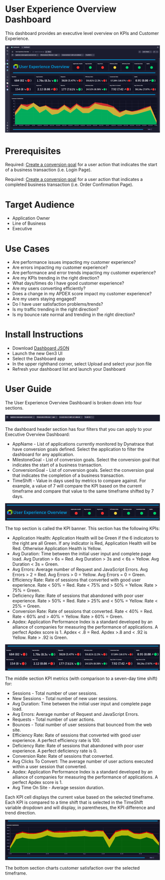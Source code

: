 # User Experience Overview Dashboard
This dashboard provides an executive level overview on KPIs and Customer Experience.

![Executive Overview Dashboard](ExecutiveOverview.png)

# Prerequisites

Required: [Create a conversion goal](https://www.dynatrace.com/support/help/platform-modules/digital-experience/web-applications/analyze-and-use/define-conversion-goals) for a user action that indicates the start of a business transaction (i.e. Login Page).

Required: [Create a conversion goal](https://www.dynatrace.com/support/help/platform-modules/digital-experience/web-applications/analyze-and-use/define-conversion-goals) for a user action that indicates a completed business transaction (i.e. Order Confirmation Page).

# Target Audience

- Application Owner
- Line of Business
- Executive

# Use Cases

- Are performance issues impacting my customer experience?
- Are errors impacting my customer experience?
- Are performance and error trends impacting my customer experience?
- Are my KPIs trending in the right direction?
- What days/times do I have good customer experience?
- Are my users converting efficiently? 
- Does a change in my APDEX score impact my customer experience?
- Are my users staying engaged?
- Do I have user satisfaction problems/trends?
- Is my traffic trending in the right direction?
- Is my bounce rate normal and trending in the right direction?

# Install Instructions

- Download [Dashboard JSON](https://github.com/TechShady/Gen3Dashboards/blob/main/User%20Experience%20Overview.json)
- Launch the new Gen3 UI
- Select the Dashboard app
- In the upper righthand corner, select Upload and select your json file
- Refresh your dashboard list and launch your Dashboard

# User Guide

The User Experience Overview Dashboard is broken down into four sections.

![Executive Overview Dashboard](ExecutiveOverview-0.png)

The dashboard header section has four filters that you can apply to your Executive Overview Dashboard:
- AppName - List of applications currently monitored by Dynatrace that have conversion goals defined. Select the application to filter the dashboard for any application. 
- MilestoneGoal - List of conversion goals. Select the conversion goal that indicates the start of a business transaction.
- ConversionGoal - List of conversion goals. Select the conversion goal that indicates the completion of a business transaction.
- TimeShift - Value in days used by metrics to compare against. For example, a value of 7 will compare the KPI based on the current timeframe and compare that value to the same timeframe shifted by 7 days.

![Executive Overview Dashboard](ExecutiveOverview-1.png)

The top section is called the KPI banner. This section has the following KPIs:

- Application Health: Application Health will be Green if the 6 indicators to the right are all Green. If any indicator is Red, Application Health will be Red. Otherwise Application Health is Yellow.
- Avg Duration: Time between the initial user input and complete page load. Avg Duration > 6s = Red. Avg Duration > 3s and < 6s = Yellow. Avg Duration < 3s = Green.
- Avg Errors: Average number of Request and JavaScript Errors.  Avg Errors > 2 = Red. Avg Errors > 0 = Yellow. Avg Errors = 0 = Green.
- Efficiency Rate: Rate of sessions that converted with good user experience. Rate < 50% = Red. Rate < 75% and > 50% = Yellow. Rate > 75% = Green.
- Deficiency Rate: Rate of sessions that abandoned with poor user experience. Rate > 50% = Red. Rate > 25% and < 50% = Yellow. Rate < 25% = Green.
- Conversion Rate: Rate of sessions that converted. Rate < 40% = Red. Rate < 60% and > 40% = Yellow. Rate > 60% = Green.
- Apdex: Application Performance Index is a standard developed by an alliance of companies for measuring the performance of applications. A perfect Apdex score is 1. Apdex < .8 = Red. Apdex >.8 and < .92 is Yellow. Rate > .92 is Green.

![Executive Overview Dashboard](ExecutiveOverview-2.png)

The middle section KPI metrics (with comparison to a seven-day time shift) for: 
- Sessions - Total number of user sessions.
- New Sessions - Total number of new user sessions.
- Avg Duration: Time between the initial user input and complete page load.
- Avg Errors: Average number of Request and JavaScript Errors.
- Requests - Total number of user actions.
- Bounces - Total number of user sessions that bounced from the web site.
- Efficiency Rate: Rate of sessions that converted with good user experience. A perfect efficiency rate is 100.
- Deficiency Rate: Rate of sessions that abandoned with poor user experience. A perfect deficiency rate is 0.
- Conversion Rate: Rate of sessions that converted.
- Avg Clicks To Convert: The average number of user actions executed within a user session that converted.
- Apdex: Application Performance Index is a standard developed by an alliance of companies for measuring the performance of applications. A perfect Apdex score is 1.
- Avg Time On Site - Average session duration.

Each KPI cell displays the current value based on the selected timeframe. Each KPI is compared to a time shift that is selected in the TimeShift variable dropdown and will display, in parentheses, the KPI difference and trend direction.

![Executive Overview Dashboard](ExecutiveOverview-3.png)

The bottom section charts customer satisfaction over the selected timeframe.
